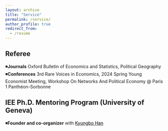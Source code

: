 ```yaml
---
layout: archive
title: "Service"
permalink: /service/
author_profile: true
redirect_from:
  - /resume
---
```

<!-- Google tag (gtag.js) -->
<script async src="https://www.googletagmanager.com/gtag/js?id=G-ER87WNKQCE"></script>
<script>
  window.dataLayer = window.dataLayer || [];
  function gtag(){dataLayer.push(arguments);}
  gtag('js', new Date());

  gtag('config', 'G-ER87WNKQCE');
</script>
## Referee
◾**Journals** Oxford Bulletin of Economics and Statistics, Political Geography <br />
◾**Conferences** 3rd Rare Voices in Economics, 2024 Spring Young Economist Meeting, Workshop On Networks And Political Economy @ Paris 1 Panthéon-Sorbonne <br />

## IEE Ph.D. Mentoring Program (University of Geneva)
◾**Founder and co-organizer** with [<span style="color:black">Kyungbo Han</span>](https://sites.google.com/view/kyungbohan/) <br />



